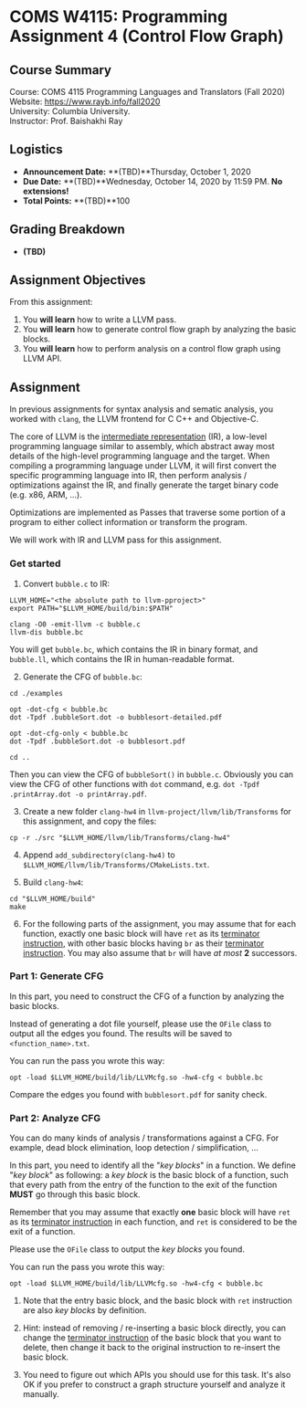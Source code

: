 # COMS W4115: Programming Assignment 4 (Control Flow Graph)

## Course Summary

Course: COMS 4115 Programming Languages and Translators (Fall 2020)  
Website: https://www.rayb.info/fall2020  
University: Columbia University.  
Instructor: Prof. Baishakhi Ray


## Logistics
* **Announcement Date:** **(TBD)**Thursday, October 1, 2020
* **Due Date:** **(TBD)**Wednesday, October 14, 2020 by 11:59 PM. **No extensions!**
* **Total Points:** **(TBD)**100

## Grading Breakdown
* **(TBD)**

## Assignment Objectives

From this assignment:

1. You **will learn** how to write a LLVM pass.
2. You **will learn** how to generate control flow graph by analyzing the basic blocks.
3. You **will learn** how to perform analysis on a control flow graph using LLVM API.

## Assignment

In previous assignments for syntax analysis and sematic analysis, you worked with `clang`, the LLVM frontend for C C++ and Objective-C.

The core of LLVM is the [intermediate representation](https://en.wikipedia.org/wiki/Intermediate_representation) (IR), a low-level programming language similar to assembly, which abstract away most details of the high-level programming language and the target. When compiling a programming language under LLVM, it will first convert the specific programming language into IR, then perform analysis / optimizations against the IR, and finally generate the target binary code (e.g. x86, ARM, ...).

Optimizations are implemented as Passes that traverse some portion of a program to either collect information or transform the program.

We will work with IR and LLVM pass for this assignment.

### Get started

1. Convert `bubble.c` to IR:
```
LLVM_HOME="<the absolute path to llvm-pproject>"
export PATH="$LLVM_HOME/build/bin:$PATH"

clang -O0 -emit-llvm -c bubble.c
llvm-dis bubble.bc
```

You will get `bubble.bc`, which contains the IR in binary format, and `bubble.ll`, which contains the IR in human-readable format.

2. Generate the CFG of `bubble.bc`:
```
cd ./examples

opt -dot-cfg < bubble.bc
dot -Tpdf .bubbleSort.dot -o bubblesort-detailed.pdf

opt -dot-cfg-only < bubble.bc
dot -Tpdf .bubbleSort.dot -o bubblesort.pdf

cd ..
```

Then you can view the CFG of `bubbleSort()` in `bubble.c`. Obviously you can view the CFG of other functions with `dot` command, e.g. `dot -Tpdf .printArray.dot -o printArray.pdf`.

3. Create a new folder `clang-hw4` in `llvm-project/llvm/lib/Transforms` for this assignment, and copy the files:
```
cp -r ./src "$LLVM_HOME/llvm/lib/Transforms/clang-hw4"
```

4. Append `add_subdirectory(clang-hw4)` to `$LLVM_HOME/llvm/lib/Transforms/CMakeLists.txt`.

5. Build `clang-hw4`:
```
cd "$LLVM_HOME/build"
make
```

6. For the following parts of the assignment, you may assume that for each function, exactly one basic block will have `ret` as its [terminator instruction](https://llvm.org/docs/LangRef.html#terminator-instructions), with other basic blocks having `br` as their [terminator instruction](https://llvm.org/docs/LangRef.html#terminator-instructions). You may also assume that `br` will have *at most* **2** successors.

### Part 1: Generate CFG

In this part, you need to construct the CFG of a function by analyzing the basic blocks.

Instead of generating a dot file yourself, please use the `OFile` class to output all the edges you found. The results will be saved to `<function_name>.txt`.

You can run the pass you wrote this way:
```
opt -load $LLVM_HOME/build/lib/LLVMcfg.so -hw4-cfg < bubble.bc
```

Compare the edges you found with `bubblesort.pdf` for sanity check.

### Part 2: Analyze CFG

You can do many kinds of analysis / transformations against a CFG. For example, dead block elimination, loop detection / simplification, ...

In this part, you need to identify all the "*key blocks*" in a function. We define "*key block*" as following: a *key block* is the basic block of a function, such that every path from the entry of the function to the exit of the function **MUST** go through this basic block.

Remember that you may assume that exactly **one** basic block will have `ret` as its [terminator instruction](https://llvm.org/docs/LangRef.html#terminator-instructions) in each function, and `ret` is considered to be the exit of a function.

Please use the `OFile` class to output the *key blocks* you found.

You can run the pass you wrote this way:
```
opt -load $LLVM_HOME/build/lib/LLVMcfg.so -hw4-cfg < bubble.bc
```

1. Note that the entry basic block, and the basic block with `ret` instruction are also *key blocks* by definition.

3. Hint: instead of removing / re-inserting a basic block directly, you can change the [terminator instruction](https://llvm.org/docs/LangRef.html#terminator-instructions) of the basic block that you want to delete, then change it back to the original instruction to re-insert the basic block.

4. You need to figure out which APIs you should use for this task. It's also OK if you prefer to construct a graph structure yourself and analyze it manually.